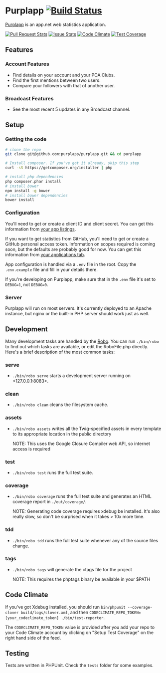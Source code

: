 Purplapp [![Build Status][ci img]][ci link]
========

[Purplapp](http://app.net/purplapp) is an app.net web statistics application.

[![Pull Request Stats][pr img]][pr link] [![Issue Stats][is img]][is link] [![Code Climate][cc img]][cc link] [![Test Coverage][tc img]][cc link]

[ci img]: https://travis-ci.org/purplapp/purplapp.svg?branch=master
[cc img]: https://codeclimate.com/github/purplapp/purplapp/badges/gpa.svg
[tc img]: https://codeclimate.com/github/purplapp/purplapp/badges/coverage.svg
[is img]: http://issuestats.com/github/purplapp/purplapp/badge/issue
[pr img]: http://issuestats.com/github/purplapp/purplapp/badge/pr

[ci link]: https://travis-ci.org/purplapp/purplapp
[is link]: http://issuestats.com/github/purplapp/purplapp
[pr link]: http://issuestats.com/github/purplapp/purplapp
[cc link]: https://codeclimate.com/github/purplapp/purplapp

## Features

### Account Features

- Find details on your account and your PCA Clubs.
- Find the first mentions between two users.
- Compare your followers with that of another user.

### Broadcast Features

- See the most recent 5 updates in any Broadcast channel.

## Setup

### Getting the code

```bash
# clone the repo
git clone git@github.com:purplapp/purplapp.git && cd purplapp

# Install composer. If you've got it already, skip this step
curl -sS https://getcomposer.org/installer | php

# install php dependencies
php composer.phar install
# install bower
npm install -g bower
# install bower dependencies
bower install
```

### Configuration

You'll need to get or create a client ID and client secret. You can get this information from [your app listings](https://account.app.net/developer/apps/).

If you want to get statistics from GitHub, you'll need to get or create a GitHub personal access token. Information on scopes required is coming soon, but the defaults are probably good for now. You can get this information from [your applications tab](https://github.com/settings/tokens/new).

App configuration is handled via a `.env` file in the root. Copy the `.env.example` file and fill in your details there.

If you're developing on Purplapp, make sure that in the `.env` file it's set to `DEBUG=1`, not `DEBUG=0`.

### Server

Purplapp will run on most servers. It's currently deployed to an Apache instance, but nginx or the built-in PHP server should work just as well.

## Development

Many development tasks are handled by the [Robo][robo]. You can run `./bin/robo` to find out which tasks are available, or edit the RoboFile.php directly. Here's a brief description of the most common tasks:

### serve

- `./bin/robo serve` starts a development server running on <127.0.0.1:8083>.

### clean

- `./bin/robo clean` cleans the filesystem cache.

### assets

- `./bin/robo assets` writes all the Twig-specified assets in every template to its appropriate location in the public directory

  NOTE: This uses the Google Closure Compiler web API, so internet access is required

### test

- `./bin/robo test` runs the full test suite.

### coverage

- `./bin/robo coverage` runs the full test suite and generates an HTML coverage report in `./out/coverage/`.

  NOTE: Generating code coverage requires xdebug be installed. It's also really slow, so don't be surprised when it takes > 10x more time.

### tdd

- `./bin/robo tdd` runs the full test suite whenever any of the source files change.

### tags

- `./bin/robo tags` will generate the ctags file for the project

  NOTE: This requires the phptags binary be available in your $PATH
  
## Code Climate

If you've got Xdebug installed, you should run `bin/phpunit --coverage-clover build/logs/clover.xml`, and then `CODECLIMATE_REPO_TOKEN=[your_codeclimate_token] ./bin/test-reporter`.

The `CODECLIMATE_REPO_TOKEN` value is provided after you add your repo to your Code Climate account by clicking on "Setup Test Coverage" on the right hand side of the feed.

## Testing

Tests are written in PHPUnit. Check the `tests` folder for some examples.

[robo]: http://robo.li/
